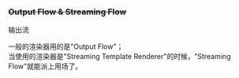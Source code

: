 ### ~~Output Flow & Streaming Flow~~  

输出流  

一般的渲染器用的是"Output Flow"；
<br>
当使用的渲染器是"Streaming Template Renderer"的时候，"Streaming Flow"就能派上用场了。
